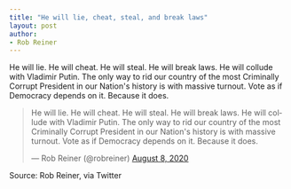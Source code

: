 ```yaml
---
title: "He will lie, cheat, steal, and break laws"
layout: post
author:
- Rob Reiner
---
```


He will lie. He will cheat. He will steal. He will break laws. He will collude with Vladimir Putin. The only way to rid our country of the most Criminally Corrupt President in our Nation's history is with massive turnout. Vote as if Democracy depends on it. Because it does.

<blockquote class="twitter-tweet"><p lang="en" dir="ltr">He will lie. He will cheat. He will steal. He will break laws. He will collude with Vladimir Putin. The only way to rid our country of the most Criminally Corrupt President in our Nation's history is with massive turnout. Vote as if Democracy depends on it. Because it does.</p>&mdash; Rob Reiner (@robreiner) <a href="https://twitter.com/robreiner/status/1292114603577507843?ref_src=twsrc%5Etfw">August 8, 2020</a></blockquote> <script async src="https://platform.twitter.com/widgets.js" charset="utf-8"></script>

Source: Rob Reiner, via Twitter
